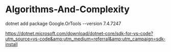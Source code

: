 # Algorithms-And-Complexity

dotnet add package Google.OrTools --version 7.4.7247

https://dotnet.microsoft.com/download/dotnet-core/sdk-for-vs-code?utm_source=vs-code&amp;utm_medium=referral&amp;utm_campaign=sdk-install
